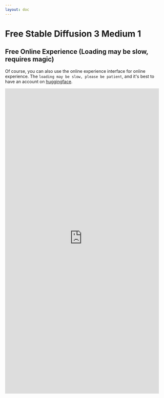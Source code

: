 ```yaml
---
layout: doc
---
```


# Free Stable Diffusion 3 Medium 1

## Free Online Experience (Loading may be slow, requires magic)

Of course, you can also use the online experience interface for online experience. The `loading may be slow, please be patient`, and it's best to have an account on [huggingface](https://huggingface.co/). 

<iframe
	src="https://stabilityai-stable-diffusion-3-medium.hf.space"
	frameborder="0"
	width="100%"
	height="1000"
></iframe>